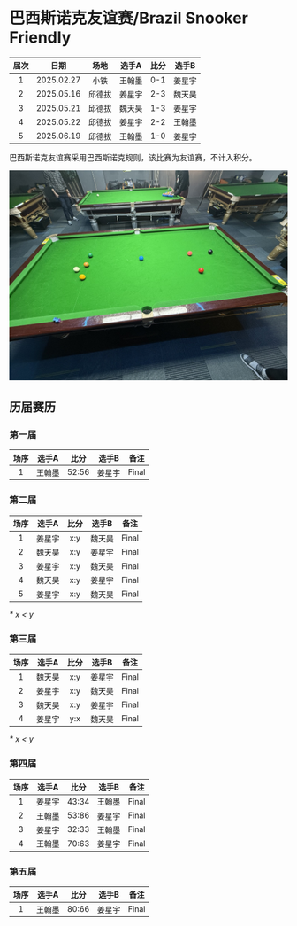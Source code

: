 # 巴西斯诺克友谊赛/Brazil Snooker Friendly

| 届次 | 日期        | 场地  | 选手A  | 比分   | 选手B  |
| :--: | :--------: | :---:  | :---: | :---: | :---: |
| 1    | 2025.02.27 | 小铁   | 王翰墨 |  0-1  | 姜星宇 |
| 2    | 2025.05.16 | 邱德拔 | 姜星宇 |  2-3  | 魏天昊 |
| 3    | 2025.05.21 | 邱德拔 | 魏天昊 |  1-3  | 姜星宇 |
| 4    | 2025.05.22 | 邱德拔 | 姜星宇 |  2-2  | 王翰墨 |
| 5    | 2025.06.19 | 邱德拔 | 王翰墨 |  1-0  | 姜星宇 |

巴西斯诺克友谊赛采用巴西斯诺克规则，该比赛为友谊赛，不计入积分。

![](./img/brazil_snooker_friendly.jpg)

## 历届赛历

### 第一届

| 场序 | 选手A  |  比分  | 选手B  | 备注  |
| :--: | :----: | :---: | :---: | :---: |
| 1    | 王翰墨 | 52:56 | 姜星宇 | Final |

### 第二届

| 场序 | 选手A  | 比分 | 选手B  | 备注  |
| :--: | :----: | :-: | :---: | :---: |
| 1    | 姜星宇 | x:y | 魏天昊 | Final |
| 2    | 魏天昊 | x:y | 姜星宇 | Final |
| 3    | 姜星宇 | x:y | 魏天昊 | Final |
| 4    | 魏天昊 | x:y | 姜星宇 | Final |
| 5    | 姜星宇 | x:y | 魏天昊 | Final |

*\* x < y*

### 第三届

| 场序 | 选手A  | 比分 | 选手B  | 备注  |
| :--: | :----: | :-: | :---: | :---: |
| 1    | 魏天昊 | x:y | 姜星宇 | Final |
| 2    | 姜星宇 | x:y | 魏天昊 | Final |
| 3    | 魏天昊 | x:y | 姜星宇 | Final |
| 4    | 姜星宇 | y:x | 魏天昊 | Final |

*\* x < y*

### 第四届

| 场序 | 选手A  |  比分  | 选手B  | 备注  |
| :--: | :----: | :---: | :---: | :---: |
| 1    | 姜星宇 | 43:34 | 王翰墨 | Final |
| 2    | 王翰墨 | 53:86 | 姜星宇 | Final |
| 3    | 姜星宇 | 32:33 | 王翰墨 | Final |
| 4    | 王翰墨 | 70:63 | 姜星宇 | Final |

### 第五届

| 场序 | 选手A  |  比分  | 选手B  | 备注  |
| :--: | :----: | :---: | :---: | :---: |
| 1    | 王翰墨 | 80:66 | 姜星宇 | Final |